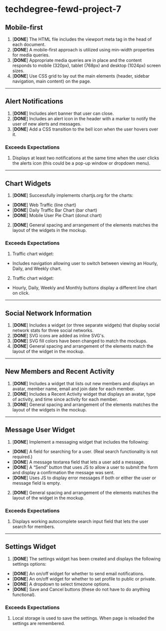 # techdegree-fewd-project-7

## Mobile-first
1. [**DONE**] The HTML file includes the viewport meta tag in the head of each document.
2. [**DONE**] A mobile-first approach is utilized using min-width properties for media queries.
3. [**DONE**] Appropriate media queries are in place and the content responds to mobile (320px), tablet (768px) and desktop (1024px) screen sizes.
4. [**DONE**] Use CSS grid to lay out the main elements (header, sidebar navigation, main content) on the page.

___

## Alert Notifications
1. [**DONE**] Includes alert banner that user can close.
2. [**DONE**] Includes an alert icon in the header with a marker to notify the user of new alerts and messages.
3. [**DONE**] Add a CSS transition to the bell icon when the user hovers over it.

### Exceeds Expectations
1. Displays at least two notifications at the same time when the user clicks the alerts icon (this could be a pop-up window or dropdown menu).

___

## Chart Widgets
1. [**DONE**] Successfully implements chartjs.org for the charts:
* [**DONE**] Web Traffic (line chart)
* [**DONE**] Daily Traffic Bar Chart (bar chart)
* [**DONE**] Mobile User Pie Chart (donut chart)
2. [**DONE**] General spacing and arrangement of the elements matches the layout of the widgets in the mockup.

### Exceeds Expectations
1. Traffic chart widget:
* Includes navigation allowing user to switch between viewing an Hourly, Daily, and Weekly chart.
2. Traffic chart widget:
* Hourly, Daily, Weekly and Monthly buttons display a different line chart on click.

___

## Social Network Information
1. [**DONE**] Includes a widget (or three separate widgets) that display social network stats for three social networks.
2. [**DONE**] SVG icons are added as inline SVG's.
3. [**DONE**] SVG fill colors have been changed to match the mockups.
4. [**DONE**] General spacing and arrangement of the elements match the layout of the widget in the mockup.

___

## New Members and Recent Activity
1. [**DONE**] Includes a widget that lists out new members and displays an avatar, member name, email and join date for each member.
2. [**DONE**] Includes a Recent Activity widget that displays an avatar, type of activity, and time since activity for each member.
3. [**DONE**] General spacing and arrangement of the elements matches the layout of the widgets in the mockup.

___

## Message User Widget
1. [**DONE**] Implement a messaging widget that includes the following:
* [**DONE**] A field for searching for a user. (Real search functionality is not required.)
* [**DONE**] A message textarea field that lets a user add a message.
* [**DONE**] A “Send” button that uses JS to allow a user to submit the form and display a confirmation the message was sent.
* [**DONE**] Uses JS to display error messages if both or either the user or message field is empty.
2. [**DONE**] General spacing and arrangement of the elements matches the layout of the widget in the mockup.

### Exceeds Expectations
1. Displays working autocomplete search input field that lets the user search for members.

___

## Settings Widget
1. [**DONE**] The settings widget has been created and displays the following settings options:
* [**DONE**] An on/off widget for whether to send email notifications.
* [**DONE**] An on/off widget for whether to set profile to public or private.
* [**DONE**] A dropdown to select timezone options.
* [**DONE**] Save and Cancel buttons (these do not have to do anything functional).

### Exceeds Expectations
1. Local storage is used to save the settings. When page is reloaded the settings are remembered.